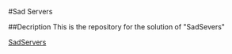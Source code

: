 #Sad Servers

##Decription
This is the repository for the solution of "SadSevers"

[SadServers](https://sadservers.com/)
